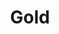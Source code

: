 ---
title: Gold
price: R80 000
limit: 4
logo: gold-cpt.png
large-logo: gold-header.png
logo_size: 120
remaining: 1

# Expo info
expo: yes
expo_space: 3x3m
banners: 3
stand: 555_ Dev Conference 2020_CPT_Gold 3 x 3m
furniture: Standard with cocktail table and two chairs. Additional furniture options are available at a extra cost
stand_style: Corner tension fabric    

#benefits
speakerSlot: yes
passes: 3
discount_disabled: false

brand_benefits:
    - Logo on podium in keynote room
    - Logo on hanging banners in keynote room

exclusive:
    - Exclusive logo branding on delegate eco-friendly notebooks

sold_out: no
order: 30
---